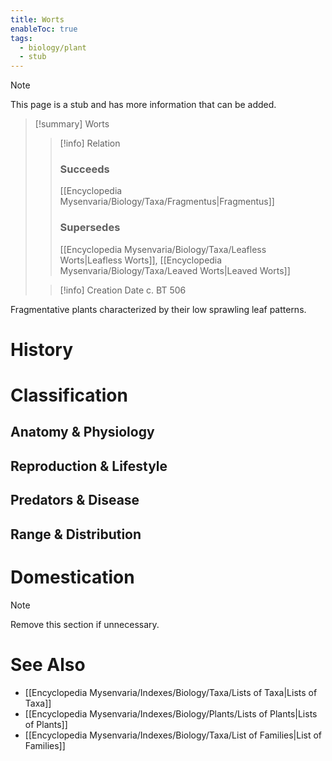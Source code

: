 ```yaml
---
title: Worts
enableToc: true
tags:
  - biology/plant
  - stub
---
```


> [!note]
> This page is a stub and has more information that can be added.

> [!summary] Worts
> > [!info] Relation
> > ### Succeeds
> > [[Encyclopedia Mysenvaria/Biology/Taxa/Fragmentus|Fragmentus]]
> > ### Supersedes
> > [[Encyclopedia Mysenvaria/Biology/Taxa/Leafless Worts|Leafless Worts]], [[Encyclopedia Mysenvaria/Biology/Taxa/Leaved Worts|Leaved Worts]]
>
> > [!info] Creation Date
> > c. BT 506

Fragmentative plants characterized by their low sprawling leaf patterns.
# History

# Classification
## Anatomy & Physiology

## Reproduction & Lifestyle

## Predators & Disease

## Range & Distribution

# Domestication

> [!note]
> Remove this section if unnecessary.
# See Also
- [[Encyclopedia Mysenvaria/Indexes/Biology/Taxa/Lists of Taxa|Lists of Taxa]]
- [[Encyclopedia Mysenvaria/Indexes/Biology/Plants/Lists of Plants|Lists of Plants]]
- [[Encyclopedia Mysenvaria/Indexes/Biology/Taxa/List of Families|List of Families]]